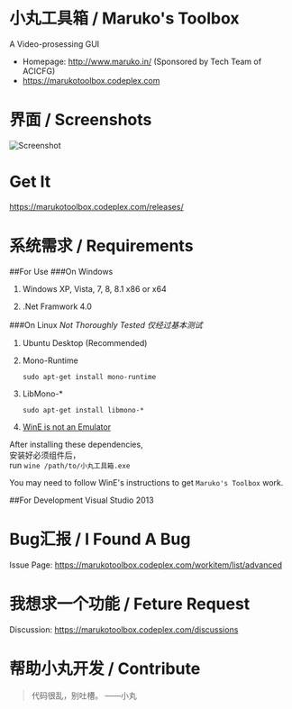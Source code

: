 小丸工具箱 / Maruko's Toolbox
===========================
A Video-prosessing GUI

* Homepage: http://www.maruko.in/ (Sponsored by Tech Team of ACICFG)
* https://marukotoolbox.codeplex.com

界面 / Screenshots
================
![Screenshot](https://download-codeplex.sec.s-msft.com/Download?ProjectName=marukotoolbox&DownloadId=866242)

Get It
=====
https://marukotoolbox.codeplex.com/releases/

系统需求 / Requirements
============================
##For Use
###On Windows
1. Windows XP, Vista, 7, 8, 8.1 x86 or x64

2. .Net Framwork 4.0

###On Linux
_Not Thoroughly Tested 仅经过基本测试_

1. Ubuntu Desktop (Recommended)

2. Mono-Runtime
    ```
    sudo apt-get install mono-runtime
    ```

3. LibMono-*
    ```
    sudo apt-get install libmono-*
    ```

4. [WinE is not an Emulator](https://www.winehq.org/download/)

After installing these dependencies, 
<br>安装好必须组件后，
<br>
run `wine /path/to/小丸工具箱.exe` 

You may need to follow WinE's instructions to get `Maruko's Toolbox` work.


##For Development
Visual Studio 2013

Bug汇报 / I Found A Bug
====================
Issue Page: https://marukotoolbox.codeplex.com/workitem/list/advanced


我想求一个功能 / Feture Request
===========================
Discussion: https://marukotoolbox.codeplex.com/discussions

帮助小丸开发 / Contribute
=====================
> 代码很乱，别吐槽。
>   ——小丸
